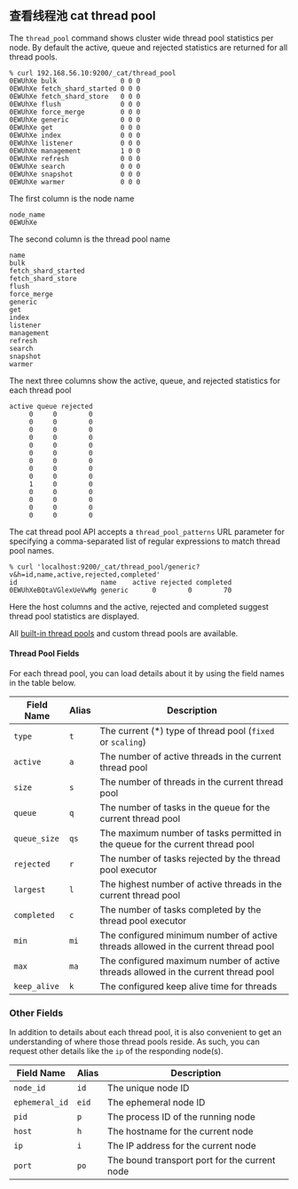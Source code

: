 ## 查看线程池 cat thread pool

The `thread_pool` command shows cluster wide thread pool statistics per node. By default the active, queue and rejected statistics are returned for all thread pools.
    
    
    % curl 192.168.56.10:9200/_cat/thread_pool
    0EWUhXe bulk                0 0 0
    0EWUhXe fetch_shard_started 0 0 0
    0EWUhXe fetch_shard_store   0 0 0
    0EWUhXe flush               0 0 0
    0EWUhXe force_merge         0 0 0
    0EWUhXe generic             0 0 0
    0EWUhXe get                 0 0 0
    0EWUhXe index               0 0 0
    0EWUhXe listener            0 0 0
    0EWUhXe management          1 0 0
    0EWUhXe refresh             0 0 0
    0EWUhXe search              0 0 0
    0EWUhXe snapshot            0 0 0
    0EWUhXe warmer              0 0 0

The first column is the node name
    
    
    node_name
    0EWUhXe

The second column is the thread pool name
    
    
    name
    bulk
    fetch_shard_started
    fetch_shard_store
    flush
    force_merge
    generic
    get
    index
    listener
    management
    refresh
    search
    snapshot
    warmer

The next three columns show the active, queue, and rejected statistics for each thread pool
    
    
    active queue rejected
         0     0        0
         0     0        0
         0     0        0
         0     0        0
         0     0        0
         0     0        0
         0     0        0
         0     0        0
         0     0        0
         1     0        0
         0     0        0
         0     0        0
         0     0        0
         0     0        0

The cat thread pool API accepts a `thread_pool_patterns` URL parameter for specifying a comma-separated list of regular expressions to match thread pool names.
    
    
    % curl 'localhost:9200/_cat/thread_pool/generic?v&h=id,name,active,rejected,completed'
    id                     name    active rejected completed
    0EWUhXeBQtaVGlexUeVwMg generic      0        0        70

Here the host columns and the active, rejected and completed suggest thread pool statistics are displayed.

All [built-in thread pools](modules-threadpool.html) and custom thread pools are available.

#### Thread Pool Fields

For each thread pool, you can load details about it by using the field names in the table below.

Field Name | Alias | Description  
---|---|---    
`type`| `t`| The current (\*) type of thread pool (`fixed` or `scaling`)    
`active`| `a`| The number of active threads in the current thread pool    
`size`| `s`| The number of threads in the current thread pool    
`queue`| `q`| The number of tasks in the queue for the current thread pool    
`queue_size`| `qs`| The maximum number of tasks permitted in the queue for the current thread pool    
`rejected`| `r`| The number of tasks rejected by the thread pool executor    
`largest`| `l`| The highest number of active threads in the current thread pool    
`completed`| `c`| The number of tasks completed by the thread pool executor    
`min`| `mi`| The configured minimum number of active threads allowed in the current thread pool    
`max`| `ma`| The configured maximum number of active threads allowed in the current thread pool    
`keep_alive`| `k`| The configured keep alive time for threads  
  
### Other Fields

In addition to details about each thread pool, it is also convenient to get an understanding of where those thread pools reside. As such, you can request other details like the `ip` of the responding node(s).

Field Name | Alias | Description  
---|---|---  
`node_id`| `id`| The unique node ID    
`ephemeral_id`| `eid`| The ephemeral node ID    
`pid`| `p`| The process ID of the running node    
`host`| `h`| The hostname for the current node    
`ip`| `i`| The IP address for the current node    
`port`| `po`| The bound transport port for the current node